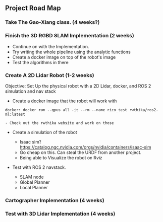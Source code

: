 
## Project Road Map

### Take The Gao-Xiang class. (4 weeks?)

### Finish the 3D RGBD SLAM Implementation (2 weeks)

- Continue on with the Implementation.
- Try writing the whole pipeline using the analytic functions
- Create a docker image on top of the robot's image
- Test the algorithms in there


### Create A 2D Lidar Robot (1-2 weeks)

Objective: Set Up the physical robot with a 2D Lidar, docker, and ROS 2 simulation and nav stack

- Create a docker image that the robot will work with

```
docker: docker run --gpus all -it --rm --name rico_test rwthika/ros2-ml:latest
```
    - Check out the rwthika website and work on those

- Create a simulation of the robot
    - Isaac sim?  https://catalog.ngc.nvidia.com/orgs/nvidia/containers/isaac-sim
    - Go cheap on this. Can steal the URDF from another project. 
    - Being able to Visualize the robot on Rviz

- Test with ROS 2 navstack. 
    - SLAM node
    - Global Planner
    - Local Planner


### Cartographer Implementation (4 weeks)

### Test with 3D Lidar Implementation (4 weeks)

